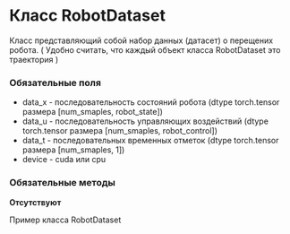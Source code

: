 # Класс RobotDataset

Класс представляющий собой набор данных (датасет) о перещених робота. ( Удобно считать, что каждый объект класса RobotDataset это траектория )

### Обязательные поля

* data_x - последовательность состояний робота (dtype torch.tensor размера [num_smaples, robot_state])
* data_u - последовательность управляющих воздействий (dtype torch.tensor размера [num_smaples, robot_control])
* data_t - последовательных временных отметок (dtype torch.tensor размера [num_smaples, 1])
* device - cuda или cpu

### Обязательные методы
 
**Отсутствуют**

Пример класса RobotDataset